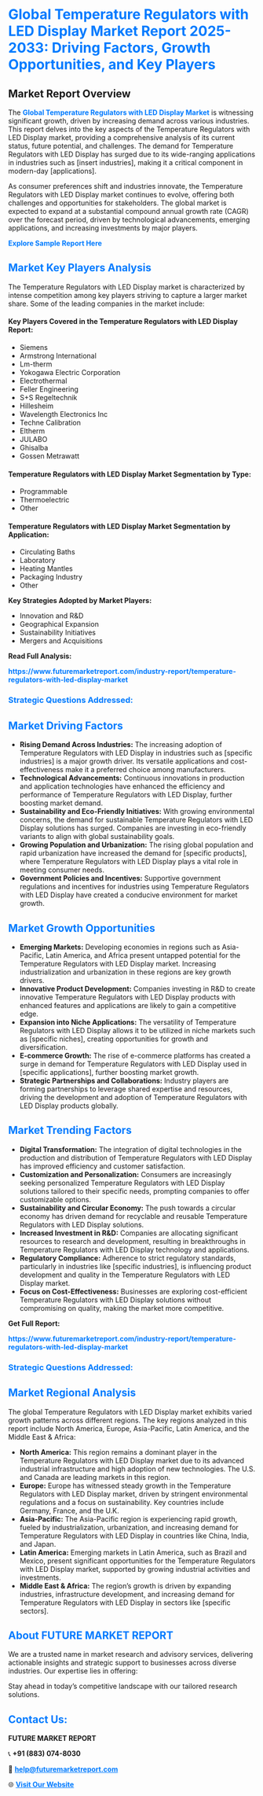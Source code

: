 <h1 style="color: #007BFF;">Global Temperature Regulators with LED Display Market Report 2025-2033: Driving Factors, Growth Opportunities, and Key Players</h1>

<section id="overview">
<h2>Market Report Overview</h2>
<p>The <a href="https://www.futuremarketreport.com/industry-report/temperature-regulators-with-led-display-market" style="color: #007BFF; text-decoration: none;"><strong>Global Temperature Regulators with LED Display Market</strong></a> is witnessing significant growth, driven by increasing demand across various industries. This report delves into the key aspects of the Temperature Regulators with LED Display market, providing a comprehensive analysis of its current status, future potential, and challenges. The demand for Temperature Regulators with LED Display has surged due to its wide-ranging applications in industries such as [insert industries], making it a critical component in modern-day [applications].</p>
<p>As consumer preferences shift and industries innovate, the Temperature Regulators with LED Display market continues to evolve, offering both challenges and opportunities for stakeholders. The global market is expected to expand at a substantial compound annual growth rate (CAGR) over the forecast period, driven by technological advancements, emerging applications, and increasing investments by major players.</p>
</section>

<section id="overview">
<p><a href="https://www.futuremarketreport.com/request-sample/reportId=75497" style="color: #007BFF; text-decoration: none;"><strong>Explore Sample Report Here</strong></a></p>
</section>

<section id="key-players">
<h2 style="color: #007BFF;">Market Key Players Analysis</h2>
<p>The Temperature Regulators with LED Display market is characterized by intense competition among key players striving to capture a larger market share. Some of the leading companies in the market include:</p>
<h4>Key Players Covered in the Temperature Regulators with LED Display Report:</h4>
<ul><li>Siemens</li><li>Armstrong International</li><li>Lm-therm</li><li>Yokogawa Electric Corporation</li><li>Electrothermal</li><li>Feller Engineering</li><li>S+S Regeltechnik</li><li>Hillesheim</li><li>Wavelength Electronics Inc</li><li>Techne Calibration</li><li>Eltherm</li><li>JULABO</li><li>Ghisalba</li><li>Gossen Metrawatt</li></ul>
<h4>Temperature Regulators with LED Display Market Segmentation by Type:</h4>
<ul><li>Programmable</li><li>Thermoelectric</li><li>Other</li></ul>

<h4>Temperature Regulators with LED Display Market Segmentation by Application:</h4>
<ul><li>Circulating Baths</li><li>Laboratory</li><li>Heating Mantles</li><li>Packaging Industry</li><li>Other</li></ul>
<p><strong>Key Strategies Adopted by Market Players:</strong></p>
<ul>
<li>Innovation and R&D</li>
<li>Geographical Expansion</li>
<li>Sustainability Initiatives</li>
<li>Mergers and Acquisitions</li>
</ul>
</section>

<section>
<p><strong>Read Full Analysis: </strong></p><a href="https://www.futuremarketreport.com/industry-report/temperature-regulators-with-led-display-market" style="color: #007BFF; text-decoration: none;"><strong>https://www.futuremarketreport.com/industry-report/temperature-regulators-with-led-display-market</strong></a>
<h3 style="color: #007BFF;">Strategic Questions Addressed:</h3>
</section>

<section id="driving-factors">
<h2 style="color: #007BFF;">Market Driving Factors</h2>
<ul>
<li><strong>Rising Demand Across Industries:</strong> The increasing adoption of Temperature Regulators with LED Display in industries such as [specific industries] is a major growth driver. Its versatile applications and cost-effectiveness make it a preferred choice among manufacturers.</li>
<li><strong>Technological Advancements:</strong> Continuous innovations in production and application technologies have enhanced the efficiency and performance of Temperature Regulators with LED Display, further boosting market demand.</li>
<li><strong>Sustainability and Eco-Friendly Initiatives:</strong> With growing environmental concerns, the demand for sustainable Temperature Regulators with LED Display solutions has surged. Companies are investing in eco-friendly variants to align with global sustainability goals.</li>
<li><strong>Growing Population and Urbanization:</strong> The rising global population and rapid urbanization have increased the demand for [specific products], where Temperature Regulators with LED Display plays a vital role in meeting consumer needs.</li>
<li><strong>Government Policies and Incentives:</strong> Supportive government regulations and incentives for industries using Temperature Regulators with LED Display have created a conducive environment for market growth.</li>
</ul>
</section>

<section id="growth-opportunities">
<h2 style="color: #007BFF;">Market Growth Opportunities</h2>
<ul>
<li><strong>Emerging Markets:</strong> Developing economies in regions such as Asia-Pacific, Latin America, and Africa present untapped potential for the Temperature Regulators with LED Display market. Increasing industrialization and urbanization in these regions are key growth drivers.</li>
<li><strong>Innovative Product Development:</strong> Companies investing in R&D to create innovative Temperature Regulators with LED Display products with enhanced features and applications are likely to gain a competitive edge.</li>
<li><strong>Expansion into Niche Applications:</strong> The versatility of Temperature Regulators with LED Display allows it to be utilized in niche markets such as [specific niches], creating opportunities for growth and diversification.</li>
<li><strong>E-commerce Growth:</strong> The rise of e-commerce platforms has created a surge in demand for Temperature Regulators with LED Display used in [specific applications], further boosting market growth.</li>
<li><strong>Strategic Partnerships and Collaborations:</strong> Industry players are forming partnerships to leverage shared expertise and resources, driving the development and adoption of Temperature Regulators with LED Display products globally.</li>
</ul>
</section>

<section id="trending-factors">
<h2 style="color: #007BFF;">Market Trending Factors</h2>
<ul>
<li><strong>Digital Transformation:</strong> The integration of digital technologies in the production and distribution of Temperature Regulators with LED Display has improved efficiency and customer satisfaction.</li>
<li><strong>Customization and Personalization:</strong> Consumers are increasingly seeking personalized Temperature Regulators with LED Display solutions tailored to their specific needs, prompting companies to offer customizable options.</li>
<li><strong>Sustainability and Circular Economy:</strong> The push towards a circular economy has driven demand for recyclable and reusable Temperature Regulators with LED Display solutions.</li>
<li><strong>Increased Investment in R&D:</strong> Companies are allocating significant resources to research and development, resulting in breakthroughs in Temperature Regulators with LED Display technology and applications.</li>
<li><strong>Regulatory Compliance:</strong> Adherence to strict regulatory standards, particularly in industries like [specific industries], is influencing product development and quality in the Temperature Regulators with LED Display market.</li>
<li><strong>Focus on Cost-Effectiveness:</strong> Businesses are exploring cost-efficient Temperature Regulators with LED Display solutions without compromising on quality, making the market more competitive.</li>
</ul>
</section>

<section>
<p><strong>Get Full Report: </strong></p><a href="https://www.futuremarketreport.com/industry-report/temperature-regulators-with-led-display-market" style="color: #007BFF; text-decoration: none;"><strong>https://www.futuremarketreport.com/industry-report/temperature-regulators-with-led-display-market</strong></a>
<h3 style="color: #007BFF;">Strategic Questions Addressed:</h3>
</section>


<section id="regional-analysis">
<h2 style="color: #007BFF;">Market Regional Analysis</h2>
<p>The global Temperature Regulators with LED Display market exhibits varied growth patterns across different regions. The key regions analyzed in this report include North America, Europe, Asia-Pacific, Latin America, and the Middle East & Africa:</p>
<ul>
<li><strong>North America:</strong> This region remains a dominant player in the Temperature Regulators with LED Display market due to its advanced industrial infrastructure and high adoption of new technologies. The U.S. and Canada are leading markets in this region.</li>
<li><strong>Europe:</strong> Europe has witnessed steady growth in the Temperature Regulators with LED Display market, driven by stringent environmental regulations and a focus on sustainability. Key countries include Germany, France, and the U.K.</li>
<li><strong>Asia-Pacific:</strong> The Asia-Pacific region is experiencing rapid growth, fueled by industrialization, urbanization, and increasing demand for Temperature Regulators with LED Display in countries like China, India, and Japan.</li>
<li><strong>Latin America:</strong> Emerging markets in Latin America, such as Brazil and Mexico, present significant opportunities for the Temperature Regulators with LED Display market, supported by growing industrial activities and investments.</li>
<li><strong>Middle East & Africa:</strong> The region’s growth is driven by expanding industries, infrastructure development, and increasing demand for Temperature Regulators with LED Display in sectors like [specific sectors].</li>
</ul>
</section>

<footer>
<h2 style="color: #007BFF;">About FUTURE MARKET REPORT</h2>
<p>We are a trusted name in market research and advisory services, delivering actionable insights and strategic support to businesses across diverse industries. Our expertise lies in offering:</p>

<p>Stay ahead in today’s competitive landscape with our tailored research solutions.</p>

<h2 style="color: #007BFF;">Contact Us:</h2>
<p><strong>FUTURE MARKET REPORT</strong></p>
<p>📞 <strong>+91 (883) 074-8030</strong></p>
<p>📧 <strong><a href="mailto:help@futuremarketreport.com" style="color: #007BFF;">help@futuremarketreport.com</a></strong></p>
<p>🌐 <strong><a href="https://www.futuremarketreport.com/" style="color: #007BFF;">Visit Our Website</a></strong></p>
</footer>